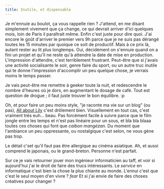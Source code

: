 ```yaml
---
title: Inutile, et dispensable
---
```


Je m'ennuie au boulot, ça vous rappelle rien ? J'attend, en me disant
simplement vivement que ça change, ce qui devrait arriver d'ici quelques mois,
loin de Paris il paraîtrait même. Enfin c'est juste pour dire quoi. J'ai
encore le goût d'arriver le premier vers 9h parce que je ne suis pas dérangé
toutes les 15 minutes par quoique ce soit de productif. Mais à ce prix là,
autant rester au lit plus longtemps. Oui, décidément on s'ennuie quand on a
fini un projet et qu'il ne reste qu'à attendre la date de mise en production.
L'impression d'attendre, c'est terriblement frustrant. Peut-être que si
j'avais une activité socialisante le soir, genre faire du sport, ou un autre
truc inutile qui te donne l'impression d'accomplir un peu quelque chose, je
verrais moins le temps passer.

Je vais peut-être me remettre à geeker toute la nuit, et redescendre le nombre
d'heures où je dors, en augmentant le dosage de café. Tout est question de
drogue ; il faut juste trouver le bon équilibre. :p

Oh, et pour faire un peu moins style, "je raconte ma vie sur un blog" (ou
pas), [All about Lily](http://imdb.com/title/tt0297721/) c'est drôlement bien.
Visuellement en tout cas, c'est vraiment très euh... beau. Pas forcément
facile à suivre parce que le film jongle entre les temps et n'est pas linéaire
pour un sous, et bla bla blaaa toutes ces choses qui font que _caibon
mangézan_. Du moment que l'ambiance un peu oppressante, ou nostalgique c'est
selon, ne vous gène pas trop.

Le détail c'set qu'il faut pas être allergique au cinéma asiatique. Ah, et
aussi comprend le japonais, ou le grand-breton. Personne n'est parfait.

Sur ce je vais retourner jouer mon ingénieur informaticien au taff, et voir si
aujourd'hui j'ai le droit de faire des trucs intéressants. Le _service_ en
informatique c'est bien la chose la plus chiante au monde. L'ennui c'est que
c'est le seul moyen d'en vivre ? *fear* Et si j'ai envie de faire des choses
créatives pour changer ?

